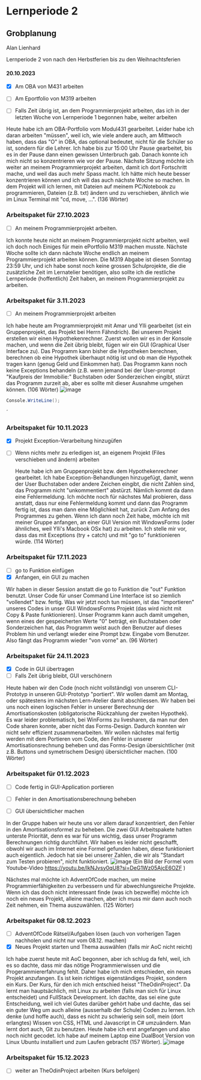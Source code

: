 





# Lernperiode 2



## Grobplanung

Alan Lienhard

Lernperiode 2 von nach den Herbstferien bis zu den Weihnachtsferien



#### 20.10.2023

- [x]  Am OBA von M431 arbeiten

- [ ] Am Eportfolio von M319 arbeiten

- [ ]  Falls Zeit übrig ist, an dem Programmierprojekt arbeiten, das ich in der letzten Woche von Lernperiode 1 begonnen habe, weiter arbeiten

 
Heute habe ich am OBA-Portfolio vom Modul431 gearbeitet. Leider habe ich daran arbeiten "müssen", weil ich, wie viele andere auch, am Mittwoch haben, dass das "O" in OBA, das optional bedeutet, nicht für die Schüler so ist, sondern für die Lehrer. Ich habe bis zur 15:00 Uhr Pause gearbeitet, bis es in der Pause dann einen gewissen Unterbruch gab. Danach konnte ich mich nicht so konzentrieren wie vor der Pause.
Nächste Sitzung möchte ich weiter an meinem Programmierprojekt arbeiten, damit ich dort Fortschritt mache, und weil das auch mehr Spass macht.
Ich hätte mich heute besser konzentrieren können und ich will das auch nächste Woche so machen.
In dem Projekt will ich lernen, mit Dateien auf meinem PC/Notebook zu programmieren, Dateien (z.B. txt) ändern und zu verschieben, ähnlich wie im Linux Terminal mit "cd, move, ...". (136 Wörter)
### Arbeitspaket für 27.10.2023

-[ ] An meinem Programmierprojekt arbeiten.

Ich konnte heute nicht an meinem Programmierprojekt nicht arbeiten, weil ich doch noch Einiges für mein ePortfolio M319 machen musste. Nächste Woche sollte ich dann nächste Woche endlich an meinem Programmierprojekt arbeiten können. Die M319 Abgabe ist diesen Sonntag 23:59 Uhr, und ich habe sonst noch keine grossen Schulprojekte, die die zusätzliche Zeit im Lernatelier benötigen, also sollte ich die restliche Lernperiode (hoffentlich) Zeit haben, an meinem Programmierprojekt zu arbeiten.

### Arbeitspaket für 3.11.2023

-[ ] An meinem Programmierprojekt arbeiten

Ich habe heute am Programmierprojekt mit Amar und Ylli gearbeitet (ist ein Gruppenprojekt, das Projekt bei Herrn Fähndrich). Bei unserem Projekt erstellen wir einen Hypothekenrechner. Zuerst wollen wir es in der Konsole machen, und wenn die Zeit übrig bleibt, fügen wir ein GUI (Graphical User Interface zu). Das Programm kann bisher die Hypotheken berechnen, berechnen ob eine Hypothek überhaupt nötig ist und ob man die Hypothek tragen kann (genug Geld und Einkommen hat). Das Programm kann noch keine Exceptions behandeln (z.B. wenn jemand bei der User-prompt "Kaufpreis der Immobilie:" Buchstaben oder Sonderzeichen eingibt, stürzt das Programm zurzeit ab, aber es sollte mit dieser Ausnahme umgehen können. (106 Wörter) ![image](https://github.com/AlanLienhard/Lern-Periode-2/assets/142605666/600c4147-f9c4-4eae-8241-1812ddbf2034)

```csharp
Console.WriteLine();
```
´

### Arbeitspaket für 10.11.2023

- [x] Projekt Exception-Verarbeitung hinzugüfen
- [ ] Wenn nichts mehr zu erledigen ist, an eigenem Projekt (Files verschieben und ändern) arbeiten

     Heute habe ich am Gruppenprojekt bzw. dem Hypothekenrechner gearbeitet. Ich habe Exception-Behandlungen hinzugefügt, damit, wenn der User Buchstaben oder andere Zeichen eingibt, die nicht Zahlen sind, das Programm nicht "unkommentiert" abstürzt. Nämlich kommt da dann eine Fehlermeldung. Ich möchte noch für nächstes Mal probieren, dass anstatt, dass nur eine Fehlermeldung kommt und dann das Programm fertig ist, dass man dann eine Möglichkeit hat, zurück Zum Anfang des Programmes zu gehen. Wenn ich dann noch Zeit habe, möchte ich mit meiner Gruppe anfangen, an einer GUI Version  mit WindowsForms (oder ähnliches, weil Ylli's Macbook OSx hat) zu arbeiten. Ich stelle mir vor, dass das mit Exceptions (try + catch) und mit "go to" funktionieren würde. (114 Wörter)

### Arbeitspaket für 17.11.2023

- [ ] go to Funktion einfügen
- [x] Anfangen, ein GUI zu machen

Wir haben in dieser Session anstatt die go to Funktion die "out" Funktion benutzt. Unser Code für unser Command Line Interface ist so ziemlich "vollendet" bzw. fertig. Was wir jetzt noch tun müssen, ist das "importieren" unseres Codes in unser GUI WindowsForms Projekt (das wird nicht mit Copy & Paste funktionieren). Unser Programm kann auch damit umgehen, wenn eines der gespeicherten Werte "0" beträgt, ein Buchstaben oder Sonderzeichen hat, das Programm weist auch den Benutzer auf dieses Problem hin und verlangt wieder eine Prompt bzw. Eingabe vom Benutzer. Also fängt das Programm wieder "von vorne" an.  (96 Wörter)

### Arbeitspaket für 24.11.2023

- [x] Code in GUI übertragen
- [ ] Falls Zeit übrig bleibt, GUI verschönern

Heute haben wir den Code (noch nicht vollständig) von unserem CLI-Prototyp in unseren GUI-Prototyp "portiert". Wir wollen damit am Montag, oder spätestens im nächsten Lern-Atelier damit abschliessen.
Wir haben bei uns noch einen logischen Fehler in unserer Berechnung der Amortisationskosten (obligatorische Rückzahlung der zweiten Hypothek). Es war leider problematisch, bei WinForms zu livesharen, da man nur den Code sharen konnte, aber nicht das Forms-Design. Dadurch konnten wir nicht sehr effizient zusammenarbeiten. 
Wir wollen nächstes mal fertig werden mit dem Portieren vom Code, den Fehler in unserer Amortisationsrechnung beheben und das Forms-Design übersichtlicher (mit z.B. Buttons und symetrischem Design) übersichtlicher machen. (100 Wörter)


### Arbeitspaket für 01.12.2023

- [ ] Code fertig in GUI-Application portieren
- [ ] Fehler in den Amortisationsberechnung beheben
- [ ] GUI übersichtlicher machen


In der Gruppe haben wir heute uns vor allem darauf konzentriert, den Fehler in den Amortisationsformel zu beheben. Die zwei GUI Arbeitspakete hatten unterste Priorität, denn es war für uns wichtig, dass unser Programm Berechnungen richtig durchführt. Wir haben es leider nicht geschafft, obwohl wir auch im Internet eine Formel gefunden haben, diese funktioniert auch eigentlich. Jedoch hat sie bei unserer Zahlen, die wir als "Standart zum Testen probieren", nicht funktioniert. ![image](https://github.com/AlanLienhard/Lern-Periode-2/assets/142605666/6c067296-0769-41e1-beda-c6aa1ff3187d) (Ein Bild der Formel vom Youtube-Video https://youtu.be/lkNJvsy0qU8?si=DeG1Wz05AjcE6OZF )

Nächstes mal möchte ich AdventOfCode machen, um meine Programmierfähigkeiten zu verbessern und für abwechlungsreiche Projekte. Wenn ich das doch nicht interessant finde (was ich bezweifle) möchte ich noch ein neues Projekt, alleine machen, aber ich muss mir dann auch noch Zeit nehmen, ein Thema auszuwählen. (125 Wörter)

### Arbeitspaket für 08.12.2023

- [ ] AdventOfCode Rätsel/Aufgaben lösen (auch von vorherigen Tagen nachholen und nicht nur vom 08.12. machen)
- [x] Neues Projekt starten und Thema auswählen (falls mir AoC nicht reicht)

Ich habe zuerst heute mit AoC begonnen, aber ich schlug da fehl, weil, ich es so dachte, dass mir das nötige Programmierwissen und die Progerammiererfahrung fehlt. Daher habe ich mich entschieden, ein neues Projekt anzufangen. Es ist kein richtiges eigenständiges Projekt, sondern ein Kurs. Der Kurs, für den ich mich entschied heisst "TheOdinProject". Da lernt man hauptsächlich, mit Linux zu arbeiten (falls man sich für Linux entscheidet) und FullStack Development. Ich dachte, das sei eine gute Entscheidung, weil ich viel Gutes darüber gehört habe und dachte, das sei ein guter Weg um auch alleine (ausserhalb der Schule) Coden zu lernen. Ich denke (und hoffe auch), dass es nicht zu schwierig sein soll, mein (dort erlangtes) Wissen von CSS, HTML und Javascript in C# umzuändern. Man lernt dort auch, Git zu benutzen.
Heute habe ich erst angefangen und also noch nicht gecodet. Ich habe auf meinem Laptop eine DualBoot Version von Linux Ubuntu installiert und zum Laufen gebracht (157 Wörter).
![image](https://github.com/AlanLienhard/Lern-Periode-2/assets/142605666/b638a19c-b8c0-4c82-b506-db6c04bc5693)


### Arbeitspaket für 15.12.2023

- [ ] weiter an TheOdinProject arbeiten (Kurs befolgen)
